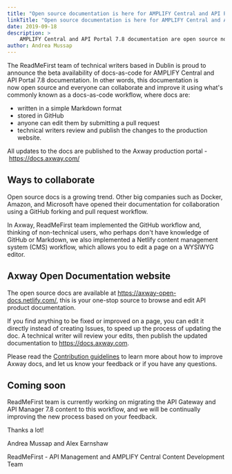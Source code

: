 ```yaml
---
title: "Open source documentation is here for AMPLIFY Central and API Portal 7.8"
linkTitle: "Open source documentation is here for AMPLIFY Central and API Portal 7.8"
date: 2019-09-18
description: >
    AMPLIFY Central and API Portal 7.8 documentation are open source now!
author: Andrea Mussap
---
```


The ReadMeFirst team of technical writers based in Dublin is proud to announce the beta availability of docs-as-code for AMPLIFY Central and API Portal 7.8 documentation. In other words, this documentation is now open source and everyone can collaborate and improve it using what's commonly known as a docs-as-code workflow, where docs are:

- written in a simple Markdown format
- stored in GitHub
- anyone can edit them by submitting a pull request
- technical writers review and publish the changes to the production website.

All updates to the docs are published to the Axway production portal - https://docs.axway.com/

## Ways to collaborate

Open source docs is a growing trend. Other big companies such as Docker, Amazon, and Microsoft have opened their documentation for collaboration using a GitHub forking and pull request workflow.

In Axway, ReadMeFirst team implemented the GitHub workflow and, thinking of non-technical users, who perhaps don't have knowledge of GitHub or Markdown, we also implemented a Netlify content management system (CMS) workflow, which allows you to edit a page on a WYSIWYG editor.

## Axway Open Documentation website

The open source docs are available at https://axway-open-docs.netlify.com/, this is your one-stop source to browse and edit API product documentation.

If you find anything to be fixed or improved on a page, you can edit it directly instead of creating Issues, to speed up the process of updating the doc. A technical writer will review your edits, then publish the updated documentation to https://docs.axway.com.

Please read the [Contribution guidelines](/docs/contribution_guidelines/) to learn more about how to improve Axway docs, and let us know your feedback or if you have any questions.

## Coming soon

ReadMeFirst team is currently working on migrating the API Gateway and API Manager 7.8 content to this workflow, and we will be continually improving the new process based on your feedback.

Thanks a lot!

Andrea Mussap‌ and Alex Earnshaw‌

ReadMeFirst - API Management and AMPLIFY Central Content Development Team